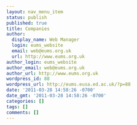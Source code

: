 ```yaml
---
layout: nav_menu_item
status: publish
published: true
title: Companies
author:
  display_name: Web Manager
  login: eums_website
  email: web@eums.org.uk
  url: http://www.eums.org.uk
author_login: eums_website
author_email: web@eums.org.uk
author_url: http://www.eums.org.uk
wordpress_id: 88
wordpress_url: http://eums.eusa.ed.ac.uk/?p=88
date: '2011-03-28 14:58:26 -0700'
date_gmt: '2011-03-28 14:58:26 -0700'
categories: []
tags: []
comments: []
---
```


